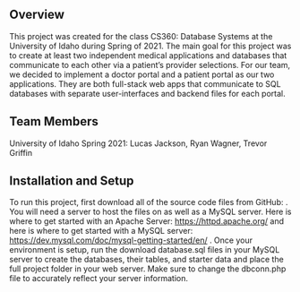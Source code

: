 ## Overview

This project was created for the class CS360: Database Systems at the University of Idaho during Spring of 2021. The main goal for this project was to create at least two independent medical applications and databases that communicate to each other via a patient’s provider selections. For our team, we decided to implement a doctor portal and a patient portal as our two applications. They are both full-stack web apps that communicate to SQL databases with separate user-interfaces and backend files for each portal.

## Team Members
University of Idaho Spring 2021:
Lucas Jackson,
Ryan Wagner,
Trevor Griffin

## Installation and Setup

To run this project, first download all of the source code files from GitHub: . You will need a server to host the files on as well as a MySQL server. Here is where to get started with an Apache Server: https://httpd.apache.org/ and here is where to get started with a MySQL server: https://dev.mysql.com/doc/mysql-getting-started/en/ . Once your environment is setup, run the download database.sql files in your MySQL server to create the databases, their tables, and starter data and place the full project folder in your web server. Make sure to change the dbconn.php file to accurately reflect your server information.
